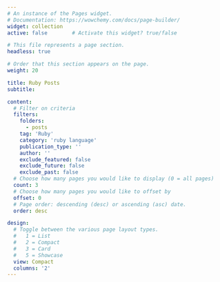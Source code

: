 ```yaml
---
# An instance of the Pages widget.
# Documentation: https://wowchemy.com/docs/page-builder/
widget: collection
active: false        # Activate this widget? true/false

# This file represents a page section.
headless: true

# Order that this section appears on the page.
weight: 20

title: Ruby Posts
subtitle:

content:
  # Filter on criteria
  filters:
    folders:
      - posts
    tag: 'Ruby'
    category: 'ruby language'
    publication_type: ''
    author: ''
    exclude_featured: false
    exclude_future: false
    exclude_past: false
  # Choose how many pages you would like to display (0 = all pages)
  count: 3
  # Choose how many pages you would like to offset by
  offset: 0
  # Page order: descending (desc) or ascending (asc) date.
  order: desc

design:
  # Toggle between the various page layout types.
  #   1 = List
  #   2 = Compact
  #   3 = Card
  #   5 = Showcase
  view: Compact
  columns: '2'
---
```

